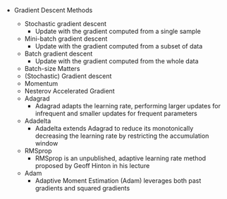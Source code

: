 - Gradient Descent Methods

  - Stochastic gradient descent
    - Update with the gradient computed from a single sample
  - Mini-batch gradient descent
    - Update with the gradient computed from a subset of data
  - Batch gradient descent
    - Update with the gradient computed from the whole data
  - Batch-size Matters
  - (Stochastic) Gradient descent
  - Momentum
  - Nesterov Accelerated Gradient
  - Adagrad
    - Adagrad adapts the learning rate, performing larger updates for infrequent and smaller updates for frequent parameters
  - Adadelta
    - Adadelta extends Adagrad to reduce its monotonically decreasing the learning rate by restricting the accumulation window
  - RMSprop
    - RMSprop is an unpublished, adaptive learning rate method proposed by Geoff Hinton in his lecture
  - Adam
    - Adaptive Moment Estimation (Adam) leverages both past gradients and squared gradients
